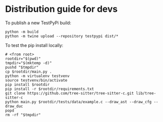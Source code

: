 # Distribution guide for devs

To publish a new TestPyPi build:

```
python -m build
python -m twine upload --repository testpypi dist/*
```

To test the pip install locally:

```
# <from root>
rootdir="$(pwd)"
tmpdir="$(mktemp -d)"
pushd "$tmpdir"
cp $rootdir/main.py .
python -m virtualenv testvenv
source testvenv/bin/activate
pip install $rootdir
pip install -r $rootdir/requirements.txt
git clone https://github.com/tree-sitter/tree-sitter-c.git lib/tree-sitter-c
python main.py $rootdir/tests/data/example.c --draw_ast --draw_cfg --draw_duc
popd
rm -rf "$tmpdir"
```
